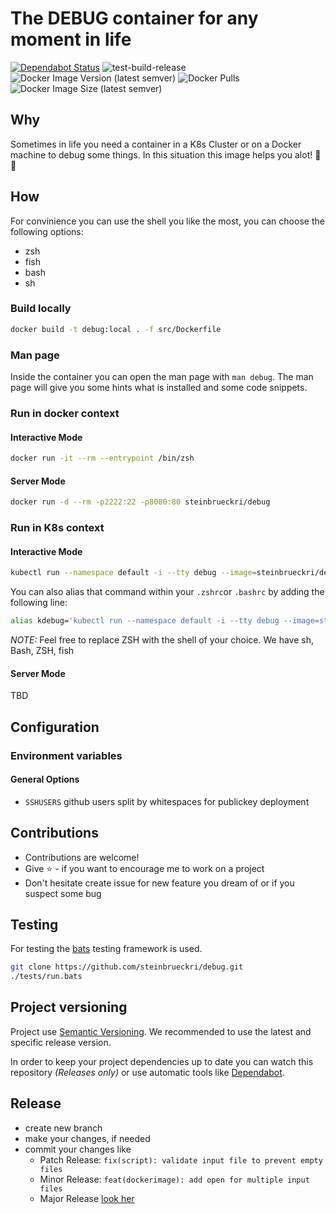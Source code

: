 # The DEBUG container for any moment in life

[![Dependabot Status](https://api.dependabot.com/badges/status?host=github&repo=steinbrueckri/debug)](https://dependabot.com)
![test-build-release](https://github.com/steinbrueckri/debug/workflows/test-build-release/badge.svg)
![Docker Image Version (latest semver)](https://img.shields.io/docker/v/steinbrueckri/debug)
![Docker Pulls](https://img.shields.io/docker/pulls/steinbrueckri/debug)
![Docker Image Size (latest semver)](https://img.shields.io/docker/image-size/steinbrueckri/debug)

## Why

Sometimes in life you need a container in a K8s Cluster or on a Docker machine to debug some things.
In this situation this image helps you alot! 🎉 🙌

## How

For convinience you can use the shell you like the most, you can choose the following options:

- zsh
- fish
- bash
- sh

### Build locally

```sh
docker build -t debug:local . -f src/Dockerfile
```

### Man page

Inside the container you can open the man page with `man debug`.
The man page will give you some hints what is installed and some code snippets.

### Run in docker context

#### Interactive Mode

```sh
docker run -it --rm --entrypoint /bin/zsh
```

#### Server Mode

```sh
docker run -d --rm -p2222:22 -p8080:80 steinbrueckri/debug
```

### Run in K8s context

#### Interactive Mode

```sh
kubectl run --namespace default -i --tty debug --image=steinbrueckri/debug --restart=Never --rm=true -- zsh
```

You can also alias that command within your `.zshrc`or `.bashrc` by adding the following line:

```sh
alias kdebug='kubectl run --namespace default -i --tty debug --image=steinbrueckri/debug --restart=Never --rm=true -- zsh'
```

*NOTE:* Feel free to replace ZSH with the shell of your choice. We have sh, Bash, ZSH, fish

#### Server Mode

TBD

## Configuration

### Environment variables

#### General Options

- `SSHUSERS` github users split by whitespaces for publickey deployment

## Contributions

- Contributions are welcome!
- Give :star: - if you want to encourage me to work on a project
- Don't hesitate create issue for new feature you dream of or if you suspect some bug

## Testing

For testing the [bats](https://github.com/bats-core/bats-core#installation) testing framework is used.

```bash
git clone https://github.com/steinbrueckri/debug.git
./tests/run.bats
```

## Project versioning

Project use [Semantic Versioning](https://semver.org/).
We recommended to use the latest and specific release version.

In order to keep your project dependencies up to date you can watch this repository *(Releases only)*
or use automatic tools like [Dependabot](https://dependabot.com/).

## Release

- create new branch
- make your changes, if needed
- commit your changes like
  - Patch Release: `fix(script): validate input file to prevent empty files`
  - Minor Release: `feat(dockerimage): add open for multiple input files`
  - Major Release [look her](https://github.com/mathieudutour/github-tag-action/blob/master/README.md)
